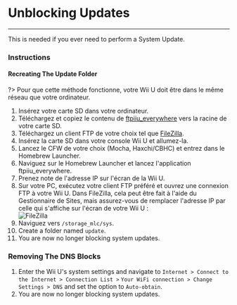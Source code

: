 # Unblocking Updates
---
This is needed if you ever need to perform a System Update.

### Instructions

<!-- tabs:start -->

#### **Recreating The Update Folder**

?> Pour que cette méthode fonctionne, votre Wii U doit être dans le même réseau que votre ordinateur.
1. Insérez votre carte SD dans votre ordinateur.
1. Téléchargez et copiez le contenu de [ftpiiu_everywhere](http://wiiubru.com/appstore/zips/fpiiu-cbhc.zip) vers la racine de votre carte SD.
1. Téléchargez un client FTP de votre choix tel que [FileZilla](https://filezilla-project.org/download.php?show_all=1).
1. Insérez la carte SD dans votre console Wii U et allumez-la.
1. Lancez le CFW de votre choix (Mocha, Haxchi/CBHC) et entrez dans le Homebrew Launcher.
1. Naviguez sur le Homebrew Launcher et lancez l'application ftpiiu_everywhere.
1. Prenez note de l'adresse IP sur l'écran de la Wii U.
1. Sur votre PC, exécutez votre client FTP préféré et ouvrez une connexion FTP à votre Wii U. Dans FileZilla, cela peut être fait à l'aide du Gestionnaire de Sites, mais assurez-vous de remplacer l'adresse IP par celle qui s'affiche sur l'écran de votre Wii U : <br><img src="docs/assets/img/FTP.png" alt="FileZilla" />
1. Naviguez vers `/storage_mlc/sys`.
1. Create a folder named `update`.
1. You are now no longer blocking system updates.

### **Removing The DNS Blocks**

1. Enter the Wii U's system settings and navigate to `Internet > Connect to the Internet > Connection List >` `Your WiFi connection > Change Settings > DNS` and set the option to `Auto-obtain`.
1. You are now no longer blocking system updates.

<!-- tabs:end -->